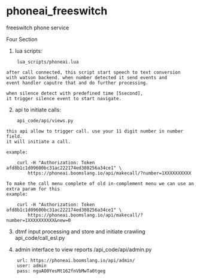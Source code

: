 # phoneai_freeswitch
freeswitch phone service

Four Section

1) lua scripts:
```
    lua_scripts/phoneai.lua
```
    after call connected, this script start speech to text conversion
    with watson backend. when number detected it send events and
    event handler caputre that and do further processing.

    when silence detect with predefined time [5second],
    it trigger silence event to start navigate.

2) api to initiate calls:
```
    api_code/api/views.py
```
    this api allow to trigger call. use your 11 digit number in number field.
    it will initiate a call.

    example:
```
    curl -H "Authorization: Token afd8b1c1d09600bc31ac222174ed308256a34ce1" \
        https://phoneai.boomslang.io/api/makecall/?number=1XXXXXXXXXX
```

    To make the call menu complete of old in-complement menu we can use an extra param for this
    example:
```
    curl -H "Authorization: Token afd8b1c1d09600bc31ac222174ed308256a34ce1" \
        https://phoneai.boomslang.io/api/makecall/?number=1XXXXXXXXXX&new=0
```

3) dtmf input processing and store and initiate crawling
    api_code/call_esl.py

4) admin interface to view reports
    /api_code/api/admin.py
```
    url: https://phoneai.boomslang.io/api/admin/
    user: admin
    pass: nguAO0YesMt162fnVbMwTa0tgeg
```